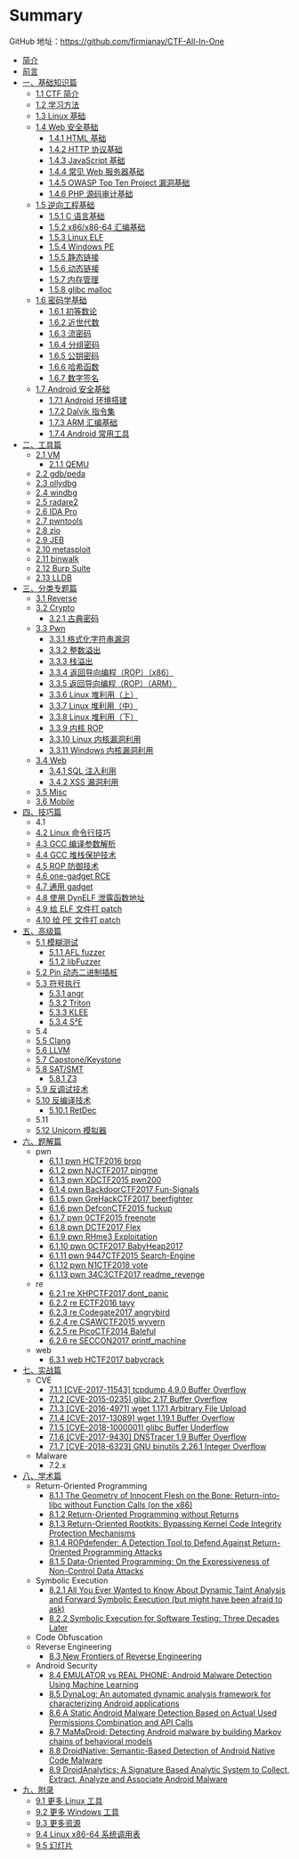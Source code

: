 # Summary

GitHub 地址：https://github.com/firmianay/CTF-All-In-One


* [简介](README.md)
* [前言](doc/0_preface.md)
* [一、基础知识篇](doc/1_basic.md)
  * [1.1 CTF 简介](doc/1.1_ctf.md)
  * [1.2 学习方法](doc/1.2_how_to_learn.md)
  * [1.3 Linux 基础](doc/1.3_linux_basic.md)
  * [1.4 Web 安全基础](doc/1.4_web_basic.md)
    * [1.4.1 HTML 基础](doc/1.4.1_html_basic.md)
    * [1.4.2 HTTP 协议基础](doc/1.4.2_http_basic.md)
    * [1.4.3 JavaScript 基础](doc/1.4.3_javascript_basic.md)
    * [1.4.4 常见 Web 服务器基础](doc/1.4.4_webserver_basic.md)
    * [1.4.5 OWASP Top Ten Project 漏洞基础](doc/1.4.5_owasp_basic.md)
    * [1.4.6 PHP 源码审计基础](doc/1.4.6_php_basic.md)
  * [1.5 逆向工程基础](doc/1.5_reverse_basic.md)
    * [1.5.1 C 语言基础](doc/1.5.1_c_basic.md)
    * [1.5.2 x86/x86-64 汇编基础](doc/1.5.2_x86&x64.md)
    * [1.5.3 Linux ELF](doc/1.5.3_elf.md)
    * [1.5.4 Windows PE](doc/1.5.4_pe.md)
    * [1.5.5 静态链接](doc/1.5.5_static_link.md)
    * [1.5.6 动态链接](doc/1.5.6_dynamic_link.md)
    * [1.5.7 内存管理](doc/1.5.7_memory.md)
    * [1.5.8 glibc malloc](doc/1.5.8_glibc_malloc.md)
  * [1.6 密码学基础](doc/1.6_crypto_basic.md)
    * [1.6.1 初等数论](doc/1.6.1_number_theory.md)
    * [1.6.2 近世代数](doc/1.6.2_modern_algebra.md)
    * [1.6.3 流密码](doc/1.6.3_stream_cipher.md)
    * [1.6.4 分组密码](doc/1.6.4_block_cipher.md)
    * [1.6.5 公钥密码](doc/1.6.5_public-key_crypto.md)
    * [1.6.6 哈希函数](doc/1.6.6_hash.md)
    * [1.6.7 数字签名](doc/1.6.7_digital_signature.md)
  * [1.7 Android 安全基础](doc/1.7_android_basic.md)
    * [1.7.1 Android 环境搭建](doc/1.7.1_android_env.md)
    * [1.7.2 Dalvik 指令集](doc/1.7.2_dalvik.md)
    * [1.7.3 ARM 汇编基础](doc/1.7.3_arm.md)
    * [1.7.4 Android 常用工具](doc/1.7.4_android_tools.md)
* [二、工具篇](doc/2_tools.md)
  * [2.1 VM](doc/2.1_vm.md)
    * [2.1.1 QEMU](doc/2.1.1_qemu.md)
  * [2.2 gdb/peda](doc/2.2_gdb.md)
  * [2.3 ollydbg](doc/2.3_ollydbg.md)
  * [2.4 windbg](doc/2.4_windbg.md)
  * [2.5 radare2](doc/2.5_radare2.md)
  * [2.6 IDA Pro](doc/2.6_idapro.md)
  * [2.7 pwntools](doc/2.7_pwntools.md)
  * [2.8 zio](doc/2.8_zio.md)
  * [2.9 JEB](doc/2.9_jeb.md)
  * [2.10 metasploit](doc/2.10_metasploit.md)
  * [2.11 binwalk](doc/2.11_binwalk.md)
  * [2.12 Burp Suite](doc/2.12_burpsuite.md)
  * [2.13 LLDB](doc/2.13_lldb.md)
* [三、分类专题篇](doc/3_topics.md)
  * [3.1 Reverse](doc/3.1_reverse.md)
  * [3.2 Crypto](doc/3.2_crypto.md)
    * [3.2.1 古典密码](doc/3.2.1_classic_crypto.md)
  * [3.3 Pwn](doc/3.3_pwn.md)
    * [3.3.1 格式化字符串漏洞](doc/3.3.1_format_string.md)
    * [3.3.2 整数溢出](doc/3.3.2_integer_overflow.md)
    * [3.3.3 栈溢出](doc/3.3.3_stack_overflow.md)
    * [3.3.4 返回导向编程（ROP）（x86）](doc/3.3.4_rop_x86.md)
    * [3.3.5 返回导向编程（ROP）（ARM）](doc/3.3.5_rop_arm.md)
    * [3.3.6 Linux 堆利用（上）](doc/3.3.6_heap_exploit_1.md)
    * [3.3.7 Linux 堆利用（中）](doc/3.3.7_heap_exploit_2.md)
    * [3.3.8 Linux 堆利用（下）](doc/3.3.8_heap_exploit_3.md)
    * [3.3.9 内核 ROP](doc/3.3.9_kernel_rop.md)
    * [3.3.10 Linux 内核漏洞利用](doc/3.3.10_linux_kernel_exploit.md)
    * [3.3.11 Windows 内核漏洞利用](doc/3.3.11_windows_kernel_exploit.md)
  * [3.4 Web](doc/3.4_web.md)
    * [3.4.1 SQL 注入利用](doc/3.4.1_sql_injection.md)
    * [3.4.2 XSS 漏洞利用](doc/3.4.2_xss.md)
  * [3.5 Misc](doc/3.5_misc.md)
  * [3.6 Mobile](doc/3.6_mobile.md)
* [四、技巧篇](doc/4_tips.md)
  * 4.1
  * [4.2 Linux 命令行技巧](doc/4.2_Linux_terminal_tips.md)
  * [4.3 GCC 编译参数解析](doc/4.3_gcc_arg.md)
  * [4.4 GCC 堆栈保护技术](doc/4.4_gcc_sec.md)
  * [4.5 ROP 防御技术](doc/4.5_defense_rop.md)
  * [4.6 one-gadget RCE](doc/4.6_one-gadget_rce.md)
  * [4.7 通用 gadget](doc/4.7_common_gadget.md)
  * [4.8 使用 DynELF 泄露函数地址](doc/4.8_dynelf.md)
  * [4.9 给 ELF 文件打 patch](doc/4.9_patch_elf.md)
  * [4.10 给 PE 文件打 patch](doc/4.10_patch_pe.md)
* [五、高级篇](doc/5_advanced.md)
  * [5.1 模糊测试](doc/5.1_fuzzing.md)
    * [5.1.1 AFL fuzzer](doc/5.1.1_afl_fuzzer.md)
    * [5.1.2 libFuzzer](doc/5.1.2_libfuzzer.md)
  * [5.2 Pin 动态二进制插桩](doc/5.2_pin.md)
  * [5.3 符号执行](doc/5.3_symbolic_execution.md)
    * [5.3.1 angr](doc/5.3.1_angr.md)
    * [5.3.2 Triton](doc/5.3.2_triton.md)
    * [5.3.3 KLEE](doc/5.3.3_klee.md)
    * [5.3.4 S²E](doc/5.3.4_s2e.md)
  * 5.4
  * [5.5 Clang](doc/5.5_clang.md)
  * [5.6 LLVM](doc/5.6_llvm.md)
  * [5.7 Capstone/Keystone](doc/5.7_cap-keystone.md)
  * [5.8 SAT/SMT](doc/5.8_sat-smt.md)
    * [5.8.1 Z3](doc/5.8.1_z3.md)
  * [5.9 反调试技术](doc/5.9_antidbg.md)
  * [5.10 反编译技术](doc/5.10_decompiling.md)
    * [5.10.1 RetDec](doc/5.10.1_retdec.md)
  * 5.11
  * [5.12 Unicorn 模拟器](doc/5.12_unicorn.md)
* [六、题解篇](doc/6_writeup.md)
  * pwn
    * [6.1.1 pwn HCTF2016 brop](doc/6.1.1_pwn_hctf2016_brop.md)
    * [6.1.2 pwn NJCTF2017 pingme](doc/6.1.2_pwn_njctf2017_pingme.md)
    * [6.1.3 pwn XDCTF2015 pwn200](doc/6.1.3_pwn_xdctf2015_pwn200.md)
    * [6.1.4 pwn BackdoorCTF2017 Fun-Signals](doc/6.1.4_pwn_backdoorctf2017_fun_signals.md)
    * [6.1.5 pwn GreHackCTF2017 beerfighter](doc/6.1.5_pwn_grehackctf2017_beerfighter.md)
    * [6.1.6 pwn DefconCTF2015 fuckup](doc/6.1.6_pwn_defconctf2015_fuckup.md)
    * [6.1.7 pwn 0CTF2015 freenote](doc/6.1.7_pwn_0ctf2015_freenote.md)
    * [6.1.8 pwn DCTF2017 Flex](doc/6.1.8_pwn_dctf2017_flex.md)
    * [6.1.9 pwn RHme3 Exploitation](doc/6.1.9_rhme3_exploitation.md)
    * [6.1.10 pwn 0CTF2017 BabyHeap2017](doc/6.1.10_0ctf2017_babyheap2017.md)
    * [6.1.11 pwn 9447CTF2015 Search-Engine](doc/6.1.11_9447ctf2015_search_engine.md)
    * [6.1.12 pwn N1CTF2018 vote](doc/6.1.12_n1ctf2018_vote.md)
    * [6.1.13 pwn 34C3CTF2017 readme_revenge](doc/6.1.13_34c3ctf2017_readme_revenge.md)
  * re
    * [6.2.1 re XHPCTF2017 dont_panic](doc/6.2.1_re_xhpctf2017_dont_panic.md)
    * [6.2.2 re ECTF2016 tayy](doc/6.2.2_re_ectf2016_tayy.md)
    * [6.2.3 re Codegate2017 angrybird](doc/6.2.3_re_codegate2017_angrybird.md)
    * [6.2.4 re CSAWCTF2015 wyvern](doc/6.2.4_re_csawctf2015_wyvern.md)
    * [6.2.5 re PicoCTF2014 Baleful](doc/6.2.5_re_picoctf2014_baleful.md)
    * [6.2.6 re SECCON2017 printf_machine](doc/6.2.6_re_seccon2017_printf_machine.md)
  * web
    * [6.3.1 web HCTF2017 babycrack](doc/6.3.1_web_hctf2017_babycrack.md)
* [七、实战篇](doc/7_exploit.md)
  * CVE
    * [7.1.1 [CVE-2017-11543] tcpdump 4.9.0 Buffer Overflow](doc/7.1.1_tcpdump_2017-11543.md)
    * [7.1.2 [CVE-2015-0235] glibc 2.17 Buffer Overflow](doc/7.1.2_glibc_2015-0235.md)
    * [7.1.3 [CVE-2016-4971] wget 1.17.1 Arbitrary File Upload](doc/7.1.3_wget_2016-4971.md)
    * [7.1.4 [CVE-2017-13089] wget 1.19.1 Buffer Overflow](doc/7.1.4_wget_2017-13089.md)
    * [7.1.5 [CVE–2018-1000001] glibc Buffer Underflow](doc/7.1.5_glibc_2018-1000001.md)
    * [7.1.6 [CVE-2017-9430] DNSTracer 1.9 Buffer Overflow](doc/7.1.6_dnstracer_2017-9430.md)
    * [7.1.7 [CVE-2018-6323] GNU binutils 2.26.1 Integer Overflow](doc/7.1.7_binutils_2018-6323.md)
  * Malware
    * 7.2.x
* [八、学术篇](doc/8_academic.md)
  * Return-Oriented Programming
    * [8.1.1 The Geometry of Innocent Flesh on the Bone: Return-into-libc without Function Calls (on the x86)](doc/8.1.1_return-into-libc_without_function_calls.md)
    * [8.1.2 Return-Oriented Programming without Returns](doc/8.1.2_rop_without_returns.md)
    * [8.1.3 Return-Oriented Rootkits: Bypassing Kernel Code Integrity Protection Mechanisms](doc/8.1.3_return-oriented_rootkits.md)
    * [8.1.4 ROPdefender: A Detection Tool to Defend Against Return-Oriented Programming Attacks](doc/8.1.4_ropdefender.md)
    * [8.1.5 Data-Oriented Programming: On the Expressiveness of Non-Control Data Attacks](doc/8.1.5_data-oriented_programming.md)
  * Symbolic Execution
    * [8.2.1 All You Ever Wanted to Know About Dynamic Taint Analysis and Forward Symbolic Execution (but might have been afraid to ask)](doc/8.2.1_dynamic_taint_analysis.md)
    * [8.2.2 Symbolic Execution for Software Testing: Three Decades Later](doc/8.2.2_symbolic_execution_for_software_testing.md)
  * Code Obfuscation
  * Reverse Engineering
    * [8.3 New Frontiers of Reverse Engineering](doc/8.3_new_frontiers_of_reverse_engineering.md)
  * Android Security
    * [8.4 EMULATOR vs REAL PHONE: Android Malware Detection Using Machine Learning](doc/8.4_emulator_vs_real_phone.md)
    * [8.5 DynaLog: An automated dynamic analysis framework for characterizing Android applications](doc/8.5_dynalog_an_automated_dynamic_analysis_framework.md)
    * [8.6 A Static Android Malware Detection Based on Actual Used Permissions Combination and API Calls](doc/8.6_malware_detection_based_on_actual_used_permissions.md)
    * [8.7 MaMaDroid: Detecting Android malware by building Markov chains of behavioral models](doc/8.7_detecting_malware_by_building_markov_chains.md)
    * [8.8 DroidNative: Semantic-Based Detection of Android Native Code Malware](doc/8.8_droidnative_semantic-based_detection_of_android_native_code_malware.md)
    * [8.9 DroidAnalytics: A Signature Based Analytic System to Collect, Extract, Analyze and Associate Android Malware](doc/8.9_droidanalytics_signature_based_analytic_system.md)
* [九、附录](doc/9_appendix.md)
  * [9.1 更多 Linux 工具](doc/9.1_Linuxtools.md)
  * [9.2 更多 Windows 工具](doc/9.2_wintools.md)
  * [9.3 更多资源](doc/9.3_books_blogs.md)
  * [9.4 Linux x86-64 系统调用表](doc/9.4_linux_syscall.md)
  * [9.5 幻灯片](doc/9.5_slides.md)

